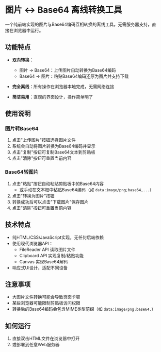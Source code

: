 # 图片 ↔ Base64 离线转换工具

一个纯前端实现的图片与Base64编码互相转换的离线工具，无需服务器支持，直接在浏览器中运行。

## 功能特点

- **双向转换**：
  - 图片 → Base64：上传图片自动转换为Base64编码
  - Base64 → 图片：粘贴Base64编码还原为图片并支持下载

- **完全离线**：所有操作在浏览器本地完成，无需网络连接
- **简洁易用**：直观的界面设计，操作简单明了


## 使用说明

### 图片转Base64
1. 点击"上传图片"按钮选择图片文件
2. 系统会自动将图片转换为Base64编码并显示
3. 点击"复制"按钮可复制Base64文本到剪贴板
4. 点击"清除"按钮可重置当前内容

### Base64转图片
1. 点击"粘贴"按钮自动粘贴剪贴板中的Base64内容
   - 或手动在文本框中粘贴Base64编码（如 `data:image/png;base64,...`）
2. 点击"转换为图片"按钮
3. 转换成功后可以点击"下载图片"保存图片
4. 点击"清除"按钮可重置当前内容

## 技术特点

- 纯HTML/CSS/JavaScript实现，无任何后端依赖
- 使用现代浏览器API：
  - FileReader API 读取图片文件
  - Clipboard API 实现复制/粘贴功能
  - Canvas 实现Base64解码
- 响应式UI设计，适配不同设备

## 注意事项

- 大图片文件转换可能会导致页面卡顿
- 某些浏览器可能限制剪贴板访问权限
- 转换后的Base64编码会包含MIME类型前缀（如 `data:image/png;base64,`）

## 如何运行

1. 直接双击HTML文件在浏览器中打开
2. 或部署到任意Web服务器



